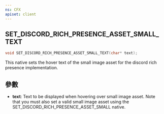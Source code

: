 ```yaml
---
ns: CFX
apiset: client
---
```

## SET_DISCORD_RICH_PRESENCE_ASSET_SMALL_TEXT

```c
void SET_DISCORD_RICH_PRESENCE_ASSET_SMALL_TEXT(char* text);
```

This native sets the hover text of the small image asset for the discord rich presence implementation.

## 參數
* **text**: Text to be displayed when hovering over small image asset. Note that you must also set a valid small image asset using the SET_DISCORD_RICH_PRESENCE_ASSET_SMALL native.